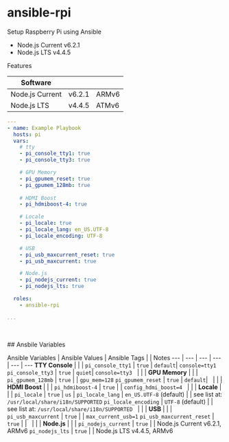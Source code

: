 # ansible-rpi

Setup Raspberry Pi using Ansible

- Node.js Current v6.2.1
- Node.js LTS v4.4.5

Features

Software | | &nbsp;
 --- | --- | ---
Node.js Current | v6.2.1 | ARMv6
Node.js LTS | v4.4.5 | ATMv6


```yaml
---
- name: Example Playbook
  hosts: pi
  vars:
    # tty
    - pi_console_tty1: true
    - pi_console_tty3: true

    # GPU Memory
    - pi_gpumem_reset: true 
    - pi_gpumem_128mb: true 
      
    # HDMI Boost
    - pi_hdmiboost-4: true 

    # Locale
    - pi_locale: true 
    - pi_locale_lang: en_US.UTF-8
    - pi_locale_encoding: UTF-8

    # USB 
    - pi_usb_maxcurrent_reset: true
    - pi_usb_maxcurrent: true

    # Node.js
    - pi_nodejs_current: true
    - pi_nodejs_lts: true

  roles:
    - ansible-rpi

...
        
```
<br>
## Ansbile Variables

Ansible Variables | Ansible Values | Ansible Tags |  | Notes 
--- | --- | --- | --- | --- | ---
 **TTY Console** | | | 
`pi_console_tty1` | `true` | `default`| `console=tty1` 
`pi_console_tty3` | `true` | `quiet`| `console=tty3` 
&nbsp; | | | 
 **GPU Memory** | | | 
`pi_gpumem_128mb` | `true` | | `gpu_mem=128` 
`pi_gpumem_reset` | `true` | `default`| 
&nbsp; | | | 
 **HDMI Boost** | | | 
`pi_hdmiboost-4` | `true` | | `config_hdmi_boost=4` 
&nbsp; | | | 
 **Locale** | | | 
`pi_locale` | `true` | `us` | 
`pi_locale_lang` | `en_US.UTF-8` (default) | | see list at: `/usr/local/share/i18n/SUPPORTED`
`pi_locale_encoding` | <nobr>`UTF-8` (default)</nobr> | | see list at: `/usr/local/share/i18n/SUPPORTED` 
&nbsp; | | | 
**USB** | | | 
`pi_usb_maxcurrent` | `true` | | `max_current_usb=1`
`pi_usb_maxcurrent_reset` | `true` | | 
&nbsp; | | | 
**Node.js** | | | 
`pi_nodejs_current` | `true` | | Node.js Current v6.2.1, ARMv6
`pi_nodejs_lts` | `true` | | Node.js LTS v4.4.5, ARMv6
